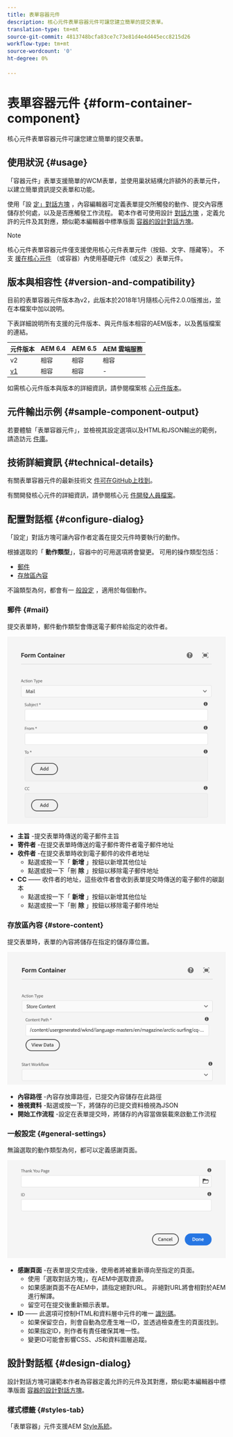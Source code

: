 ```yaml
---
title: 表單容器元件
description: 核心元件表單容器元件可讓您建立簡單的提交表單。
translation-type: tm+mt
source-git-commit: 4813748bcfa83ce7c73e81d4e4d445ecc8215d26
workflow-type: tm+mt
source-wordcount: '0'
ht-degree: 0%

---
```



# 表單容器元件 {#form-container-component}

核心元件表單容器元件可讓您建立簡單的提交表單。

## 使用狀況 {#usage}

「容器元件」表單支援簡單的WCM表單，並使用巢狀結構允許額外的表單元件，以建立簡單資訊提交表單和功能。

使用「設 [定」對話方塊](#configure-dialog) ，內容編輯器可定義表單提交所觸發的動作、提交內容應儲存於何處，以及是否應觸發工作流程。 範本作者可使用設計 [對話方塊](#design-dialog) ，定義允許的元件及其對應，類似範本編輯器中標準版面 [容器的設計對話方塊](https://docs.adobe.com/content/help/en/experience-manager-cloud-service/sites/authoring/features/templates.html)。

>[!NOTE]
>
>核心元件表單容器元件僅支援使用核心元件表單元件（按鈕、文字、隱藏等）。 不支 [援在核心元件](https://docs.adobe.com/content/help/en/experience-manager-65/authoring/siteandpage/default-components-foundation.html) （或容器）內使用基礎元件（或反之）表單元件。

## 版本與相容性 {#version-and-compatibility}

目前的表單容器元件版本為v2，此版本於2018年1月隨核心元件2.0.0版推出，並在本檔案中加以說明。

下表詳細說明所有支援的元件版本、與元件版本相容的AEM版本，以及舊版檔案的連結。

| 元件版本 | AEM 6.4 | AEM 6.5 | AEM 雲端服務 |
|--- |--- |--- |---|
| v2 | 相容 | 相容 | 相容 |
| [v1](/help/components/v1/form-container-v1.md) | 相容 | 相容 | - |

如需核心元件版本與版本的詳細資訊，請參閱檔案核 [心元件版本](/help/versions.md)。

## 元件輸出示例 {#sample-component-output}

若要體驗「表單容器元件」，並檢視其設定選項以及HTML和JSON輸出的範例，請造訪元 [件庫](https://adobe.com/go/aem_cmp_library_form_container)。

## 技術詳細資訊 {#technical-details}

有關表單容器元件的最新技術文 [件可在GitHub上找到](https://adobe.com/go/aem_cmp_tech_form_container_v2)。

有關開發核心元件的詳細資訊，請參閱核心元 [件開發人員檔案](/help/developing/overview.md)。

## 配置對話框 {#configure-dialog}

「設定」對話方塊可讓內容作者定義在提交元件時要執行的動作。

根據選取的「 **動作類型**」，容器中的可用選項將會變更。 可用的操作類型包括：

* [郵件](#mail)
* [存放區內容](#store-content)

不論類型為何，都會有一 [般設定](#general-settings) ，適用於每個動作。

### 郵件 {#mail}

提交表單時，郵件動作類型會傳送電子郵件給指定的收件者。

![表單容器元件編輯對話方塊中的郵件選項](/help/assets/form-container-edit-mail.png)

* **主旨** -提交表單時傳送的電子郵件主旨
* **寄件者** -在提交表單時傳送的電子郵件寄件者電子郵件地址
* **收件者** -在提交表單時收到電子郵件的收件者地址
   * 點選或按一下「 **新增** 」按鈕以新增其他位址
   * 點選或按一下「刪 **除** 」按鈕以移除電子郵件地址
* **CC** —— 收件者的地址，這些收件者會收到表單提交時傳送的電子郵件的碳副本
   * 點選或按一下「 **新增** 」按鈕以新增其他位址
   * 點選或按一下「刪 **除** 」按鈕以移除電子郵件地址

### 存放區內容 {#store-content}

提交表單時，表單的內容將儲存在指定的儲存庫位置。

![在表單容器的編輯對話方塊中儲存內容選項](/help/assets/form-container-edit-store.png)

* **內容路徑** -內容存放庫路徑，已提交內容儲存在此路徑
* **檢視資料** -點選或按一下，將儲存的已提交資料檢視為JSON
* **開始工作流程** -設定在表單提交時，將儲存的內容當做裝載來啟動工作流程

### 一般設定 {#general-settings}

無論選取的動作類型為何，都可以定義感謝頁面。

![表單容器元件編輯對話方塊中的一般選項](/help/assets/form-container-edit-general.png)

* **感謝頁面** -在表單提交完成後，使用者將被重新導向至指定的頁面。
   * 使用「選取對話方塊」，在AEM中選取資源。
   * 如果感謝頁面不在AEM中，請指定絕對URL。 非絕對URL將會相對於AEM進行解譯。
   * 留空可在提交後重新顯示表單。
* **ID** —— 此選項可控制HTML和資料層中元件的唯一 [識別碼](/help/developing/data-layer/overview.md)。
   * 如果保留空白，則會自動為您產生唯一ID，並透過檢查產生的頁面找到。
   * 如果指定ID，則作者有責任確保其唯一性。
   * 變更ID可能會影響CSS、JS和資料圖層追蹤。

## 設計對話框 {#design-dialog}

設計對話方塊可讓範本作者為容器定義允許的元件及其對應，類似範本編輯器中標準版面 [容器的設計對話方塊](https://docs.adobe.com/content/help/en/experience-manager-cloud-service/sites/authoring/features/templates.html)。

### 樣式標籤 {#styles-tab}

「表單容器」元件支援AEM [Style系統](/help/get-started/authoring.md#component-styling)。
